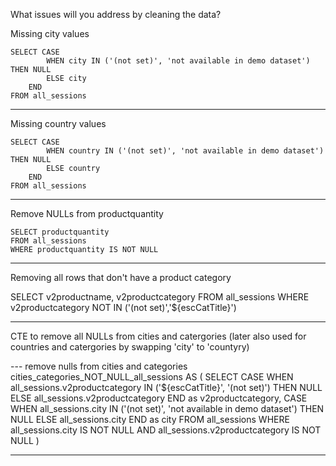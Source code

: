 What issues will you address by cleaning the data?

Missing city values


    SELECT CASE
            WHEN city IN ('(not set)', 'not available in demo dataset') THEN NULL
            ELSE city
        END
    FROM all_sessions

---

Missing country values


    SELECT CASE
            WHEN country IN ('(not set)', 'not available in demo dataset') THEN NULL
            ELSE country
        END
    FROM all_sessions

---

Remove NULLs from productquantity

    SELECT productquantity
    FROM all_sessions
    WHERE productquantity IS NOT NULL

---

Removing all rows that don't have a product category

SELECT v2productname, v2productcategory
FROM all_sessions
WHERE v2productcategory NOT IN ('(not set)','${escCatTitle}')

---

CTE to remove all NULLs from cities and catergories (later also used for countries and catergories by swapping 'city' to 'countyry)

--- remove nulls from cities and categories
cities_categories_NOT_NULL_all_sessions AS (
    SELECT CASE
            WHEN all_sessions.v2productcategory IN ('${escCatTitle}', '(not set)') THEN NULL
            ELSE all_sessions.v2productcategory
        END as v2productcategory,
        CASE
            WHEN all_sessions.city IN ('(not set)', 'not available in demo dataset') THEN NULL
            ELSE all_sessions.city
        END as city
    FROM all_sessions
    WHERE all_sessions.city IS NOT NULL
        AND all_sessions.v2productcategory IS NOT NULL
)

---




